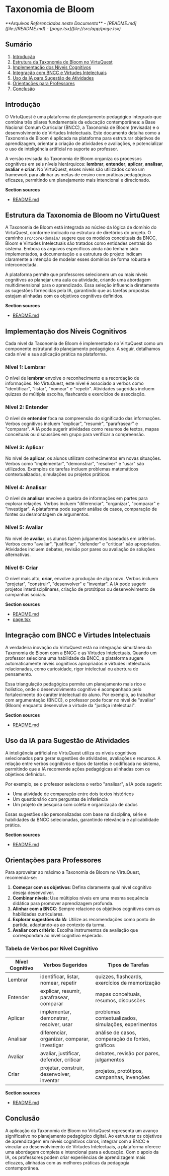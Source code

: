 # Taxonomia de Bloom

<cite>
**Arquivos Referenciados neste Documento**   
- [README.md](file://README.md)
- [page.tsx](file://src/app/page.tsx)
</cite>

## Sumário
1. [Introdução](#introdução)
2. [Estrutura da Taxonomia de Bloom no VirtuQuest](#estrutura-da-taxonomia-de-bloom-no-virtuquest)
3. [Implementação dos Níveis Cognitivos](#implementação-dos-níveis-cognitivos)
4. [Integração com BNCC e Virtudes Intelectuais](#integração-com-bncc-e-virtudes-intelectuais)
5. [Uso da IA para Sugestão de Atividades](#uso-da-ia-para-sugestão-de-atividades)
6. [Orientações para Professores](#orientações-para-professores)
7. [Conclusão](#conclusão)

## Introdução

O VirtuQuest é uma plataforma de planejamento pedagógico integrado que combina três pilares fundamentais da educação contemporânea: a Base Nacional Comum Curricular (BNCC), a Taxonomia de Bloom (revisada) e o desenvolvimento de Virtudes Intelectuais. Este documento detalha como a Taxonomia de Bloom é aplicada na plataforma para estruturar objetivos de aprendizagem, orientar a criação de atividades e avaliações, e potencializar o uso de inteligência artificial no suporte ao professor.

A versão revisada da Taxonomia de Bloom organiza os processos cognitivos em seis níveis hierárquicos: **lembrar**, **entender**, **aplicar**, **analisar**, **avaliar** e **criar**. No VirtuQuest, esses níveis são utilizados como um framework para alinhar as metas de ensino com práticas pedagógicas eficazes, permitindo um planejamento mais intencional e direcionado.

**Section sources**
- [README.md](file://README.md#L1-L20)

## Estrutura da Taxonomia de Bloom no VirtuQuest

A Taxonomia de Bloom está integrada ao núcleo da lógica de domínio do VirtuQuest, conforme indicado na estrutura de diretórios do projeto. O caminho `src/core/domain/` sugere que os modelos conceituais da BNCC, Bloom e Virtudes Intelectuais são tratados como entidades centrais do sistema. Embora os arquivos específicos ainda não tenham sido implementados, a documentação e a estrutura do projeto indicam claramente a intenção de modelar esses domínios de forma robusta e interconectada.

A plataforma permite que professores selecionem um ou mais níveis cognitivos ao planejar uma aula ou atividade, criando uma abordagem multidimensional para o aprendizado. Essa seleção influencia diretamente as sugestões fornecidas pela IA, garantindo que as tarefas propostas estejam alinhadas com os objetivos cognitivos definidos.

**Section sources**
- [README.md](file://README.md#L160-L170)

## Implementação dos Níveis Cognitivos

Cada nível da Taxonomia de Bloom é implementado no VirtuQuest como um componente estrutural do planejamento pedagógico. A seguir, detalhamos cada nível e sua aplicação prática na plataforma.

### Nível 1: Lembrar

O nível de **lembrar** envolve o reconhecimento e a recordação de informações. No VirtuQuest, este nível é associado a verbos como "identificar", "listar", "nomear" e "repetir". Atividades sugeridas incluem quizzes de múltipla escolha, flashcards e exercícios de associação.

### Nível 2: Entender

O nível de **entender** foca na compreensão do significado das informações. Verbos cognitivos incluem "explicar", "resumir", "parafrasear" e "comparar". A IA pode sugerir atividades como resumos de textos, mapas conceituais ou discussões em grupo para verificar a compreensão.

### Nível 3: Aplicar

No nível de **aplicar**, os alunos utilizam conhecimentos em novas situações. Verbos como "implementar", "demonstrar", "resolver" e "usar" são utilizados. Exemplos de tarefas incluem problemas matemáticos contextualizados, simulações ou projetos práticos.

### Nível 4: Analisar

O nível de **analisar** envolve a quebra de informações em partes para explorar relações. Verbos incluem "diferenciar", "organizar", "comparar" e "investigar". A plataforma pode sugerir análise de casos, comparação de fontes ou desmontagem de argumentos.

### Nível 5: Avaliar

No nível de **avaliar**, os alunos fazem julgamentos baseados em critérios. Verbos como "avaliar", "justificar", "defender" e "criticar" são apropriados. Atividades incluem debates, revisão por pares ou avaliação de soluções alternativas.

### Nível 6: Criar

O nível mais alto, **criar**, envolve a produção de algo novo. Verbos incluem "projetar", "construir", "desenvolver" e "inventar". A IA pode sugerir projetos interdisciplinares, criação de protótipos ou desenvolvimento de campanhas sociais.

**Section sources**
- [README.md](file://README.md#L1-L277)
- [page.tsx](file://src/app/page.tsx#L28-L30)

## Integração com BNCC e Virtudes Intelectuais

A verdadeira inovação do VirtuQuest está na integração simultânea da Taxonomia de Bloom com a BNCC e as Virtudes Intelectuais. Quando um professor seleciona uma habilidade da BNCC, a plataforma sugere automaticamente níveis cognitivos apropriados e virtudes intelectuais relacionadas, como curiosidade, rigor intelectual ou abertura de pensamento.

Essa triangulação pedagógica permite um planejamento mais rico e holístico, onde o desenvolvimento cognitivo é acompanhado pelo fortalecimento do caráter intelectual do aluno. Por exemplo, ao trabalhar com argumentação (BNCC), o professor pode focar no nível de "avaliar" (Bloom) enquanto desenvolve a virtude da "justiça intelectual".

**Section sources**
- [README.md](file://README.md#L1-L20)

## Uso da IA para Sugestão de Atividades

A inteligência artificial no VirtuQuest utiliza os níveis cognitivos selecionados para gerar sugestões de atividades, avaliações e recursos. A relação entre verbos cognitivos e tipos de tarefas é codificada no sistema, permitindo que a IA recomende ações pedagógicas alinhadas com os objetivos definidos.

Por exemplo, se o professor seleciona o verbo "analisar", a IA pode sugerir:
- Uma atividade de comparação entre dois textos históricos
- Um questionário com perguntas de inferência
- Um projeto de pesquisa com coleta e organização de dados

Essas sugestões são personalizadas com base na disciplina, série e habilidades da BNCC selecionadas, garantindo relevância e aplicabilidade prática.

**Section sources**
- [README.md](file://README.md#L1-L277)

## Orientações para Professores

Para aproveitar ao máximo a Taxonomia de Bloom no VirtuQuest, recomenda-se:

1. **Começar com os objetivos**: Defina claramente qual nível cognitivo deseja desenvolver.
2. **Combinar níveis**: Use múltiplos níveis em uma mesma sequência didática para promover aprendizagem profunda.
3. **Alinhar com a BNCC**: Sempre relacione os objetivos cognitivos com as habilidades curriculares.
4. **Explorar sugestões da IA**: Utilize as recomendações como ponto de partida, adaptando-as ao contexto da turma.
5. **Avaliar com critério**: Escolha instrumentos de avaliação que correspondam ao nível cognitivo esperado.

### Tabela de Verbos por Nível Cognitivo

| Nível Cognitivo | Verbos Sugeridos | Tipos de Tarefas |
|-----------------|------------------|------------------|
| Lembrar | identificar, listar, nomear, repetir | quizzes, flashcards, exercícios de memorização |
| Entender | explicar, resumir, parafrasear, comparar | mapas conceituais, resumos, discussões |
| Aplicar | implementar, demonstrar, resolver, usar | problemas contextualizados, simulações, experimentos |
| Analisar | diferenciar, organizar, comparar, investigar | análise de casos, comparação de fontes, gráficos |
| Avaliar | avaliar, justificar, defender, criticar | debates, revisão por pares, julgamentos |
| Criar | projetar, construir, desenvolver, inventar | projetos, protótipos, campanhas, invenções |

**Section sources**
- [README.md](file://README.md#L1-L277)

## Conclusão

A aplicação da Taxonomia de Bloom no VirtuQuest representa um avanço significativo no planejamento pedagógico digital. Ao estruturar os objetivos de aprendizagem em níveis cognitivos claros, integrar com a BNCC e vincular ao desenvolvimento de Virtudes Intelectuais, a plataforma oferece uma abordagem completa e intencional para a educação. Com o apoio da IA, os professores podem criar experiências de aprendizagem mais eficazes, alinhadas com as melhores práticas da pedagogia contemporânea.
